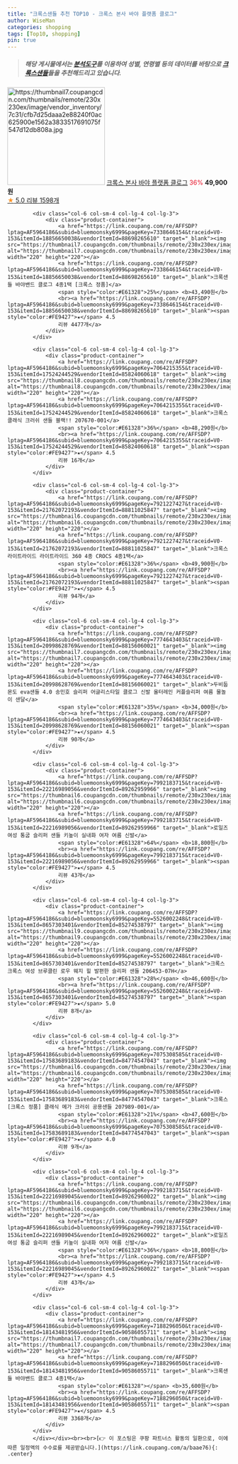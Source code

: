 ```yaml
---
title: "크록스샌들 추천 TOP10 - 크록스 본사 바야 플랫폼 클로그"
author: WiseMan
categories: shopping
tags: [Top10, shopping]
pin: true
---
```


> ##### 해당 게시물에서는 [**분석도구**](https://itemscout.io/)를 이용하여 **성별**, **연령별** 등의 데이터를 바탕으로 [**크록스샌들**](https://link.coupang.com/a/baae76)들을 추천해드리고 있습니다.
<div class="container"><div class="row">
            <div class="col-6 col-sm-4 col-lg-4 col-lg-3">
                <div class="product-container">
                    <a href="https://link.coupang.com/re/AFFSDP?lptag=AF5964186&subid=bluemoonsky6999&pageKey=7158411648&traceid=V0-153&itemId=18010799636&vendorItemId=85166400133" target="_blank"><img src="https://thumbnail7.coupangcdn.com/thumbnails/remote/230x230ex/image/vendor_inventory/7c31/cfb7d25daaa2e88240f0ac625900e1562a3833517691075f547d12db808a.jpg" alt="https://thumbnail7.coupangcdn.com/thumbnails/remote/230x230ex/image/vendor_inventory/7c31/cfb7d25daaa2e88240f0ac625900e1562a3833517691075f547d12db808a.jpg" width="220" height="220"></a>
                    <a href="https://link.coupang.com/re/AFFSDP?lptag=AF5964186&subid=bluemoonsky6999&pageKey=7158411648&traceid=V0-153&itemId=18010799636&vendorItemId=85166400133" target="_blank">크록스 본사 바야 플랫폼 클로그</a>
                    <span style="color:#E61328">36%</span> <b>49,900원</b>
                    <br><a href="https://link.coupang.com/re/AFFSDP?lptag=AF5964186&subid=bluemoonsky6999&pageKey=7158411648&traceid=V0-153&itemId=18010799636&vendorItemId=85166400133" target="_blank"><span style="color:#FE9427">★</span> 5.0
                    리뷰 1598개</a>
                </div>
            </div>
            
            <div class="col-6 col-sm-4 col-lg-4 col-lg-3">
                <div class="product-container">
                    <a href="https://link.coupang.com/re/AFFSDP?lptag=AF5964186&subid=bluemoonsky6999&pageKey=7338646154&traceid=V0-153&itemId=18856650038&vendorItemId=88698265610" target="_blank"><img src="https://thumbnail7.coupangcdn.com/thumbnails/remote/230x230ex/image/vendor_inventory/4f1a/15a20752a29789cd2df20aae1000dca69de041a6336c8e99e1b9d2ea82be.jpg" alt="https://thumbnail7.coupangcdn.com/thumbnails/remote/230x230ex/image/vendor_inventory/4f1a/15a20752a29789cd2df20aae1000dca69de041a6336c8e99e1b9d2ea82be.jpg" width="220" height="220"></a>
                    <a href="https://link.coupang.com/re/AFFSDP?lptag=AF5964186&subid=bluemoonsky6999&pageKey=7338646154&traceid=V0-153&itemId=18856650038&vendorItemId=88698265610" target="_blank">크록샌들 바야밴드 클로그 4종1택 [크록스 정품]</a>
                    <span style="color:#E61328">25%</span> <b>43,490원</b>
                    <br><a href="https://link.coupang.com/re/AFFSDP?lptag=AF5964186&subid=bluemoonsky6999&pageKey=7338646154&traceid=V0-153&itemId=18856650038&vendorItemId=88698265610" target="_blank"><span style="color:#FE9427">★</span> 4.5
                    리뷰 4477개</a>
                </div>
            </div>
            
            <div class="col-6 col-sm-4 col-lg-4 col-lg-3">
                <div class="product-container">
                    <a href="https://link.coupang.com/re/AFFSDP?lptag=AF5964186&subid=bluemoonsky6999&pageKey=7064215355&traceid=V0-153&itemId=17524244529&vendorItemId=85824060618" target="_blank"><img src="https://thumbnail8.coupangcdn.com/thumbnails/remote/230x230ex/image/vendor_inventory/54d9/0227f7b4b3fa13b144d6eaea4256dfc275a6d2fc7305f887be0dee3ca306.jpg" alt="https://thumbnail8.coupangcdn.com/thumbnails/remote/230x230ex/image/vendor_inventory/54d9/0227f7b4b3fa13b144d6eaea4256dfc275a6d2fc7305f887be0dee3ca306.jpg" width="220" height="220"></a>
                    <a href="https://link.coupang.com/re/AFFSDP?lptag=AF5964186&subid=bluemoonsky6999&pageKey=7064215355&traceid=V0-153&itemId=17524244529&vendorItemId=85824060618" target="_blank">크록스 클래식 크러쉬 샌들 블랙!! 207670-001</a>
                    <span style="color:#E61328">36%</span> <b>48,290원</b>
                    <br><a href="https://link.coupang.com/re/AFFSDP?lptag=AF5964186&subid=bluemoonsky6999&pageKey=7064215355&traceid=V0-153&itemId=17524244529&vendorItemId=85824060618" target="_blank"><span style="color:#FE9427">★</span> 4.5
                    리뷰 16개</a>
                </div>
            </div>
            
            <div class="col-6 col-sm-4 col-lg-4 col-lg-3">
                <div class="product-container">
                    <a href="https://link.coupang.com/re/AFFSDP?lptag=AF5964186&subid=bluemoonsky6999&pageKey=7921227427&traceid=V0-153&itemId=21762072193&vendorItemId=88811025847" target="_blank"><img src="https://thumbnail6.coupangcdn.com/thumbnails/remote/230x230ex/image/vendor_inventory/1447/6126a13edff0c3bddd23e4c64013176d725436dd8cf951d877b15d72fbca.jpg" alt="https://thumbnail6.coupangcdn.com/thumbnails/remote/230x230ex/image/vendor_inventory/1447/6126a13edff0c3bddd23e4c64013176d725436dd8cf951d877b15d72fbca.jpg" width="220" height="220"></a>
                    <a href="https://link.coupang.com/re/AFFSDP?lptag=AF5964186&subid=bluemoonsky6999&pageKey=7921227427&traceid=V0-153&itemId=21762072193&vendorItemId=88811025847" target="_blank">크록스 라이트라이드 라이트라이드 360 4종 CROCS 4종1택</a>
                    <span style="color:#E61328">36%</span> <b>49,900원</b>
                    <br><a href="https://link.coupang.com/re/AFFSDP?lptag=AF5964186&subid=bluemoonsky6999&pageKey=7921227427&traceid=V0-153&itemId=21762072193&vendorItemId=88811025847" target="_blank"><span style="color:#FE9427">★</span> 4.5
                    리뷰 94개</a>
                </div>
            </div>
            
            <div class="col-6 col-sm-4 col-lg-4 col-lg-3">
                <div class="product-container">
                    <a href="https://link.coupang.com/re/AFFSDP?lptag=AF5964186&subid=bluemoonsky6999&pageKey=7774643403&traceid=V0-153&itemId=20998628769&vendorItemId=88156060021" target="_blank"><img src="https://thumbnail7.coupangcdn.com/thumbnails/remote/230x230ex/image/vendor_inventory/d1d2/ffb65fe56efd55494fa41114e319edaca8fc770649bd547c9fcf74cf609f.png" alt="https://thumbnail7.coupangcdn.com/thumbnails/remote/230x230ex/image/vendor_inventory/d1d2/ffb65fe56efd55494fa41114e319edaca8fc770649bd547c9fcf74cf609f.png" width="220" height="220"></a>
                    <a href="https://link.coupang.com/re/AFFSDP?lptag=AF5964186&subid=bluemoonsky6999&pageKey=7774643403&traceid=V0-153&itemId=20998628769&vendorItemId=88156060021" target="_blank">두비둡 몬도 eva샌들 4.0 송민호 슬리퍼 어글리스타일 클로그 신발 올터레인 커플슬리퍼 여름 물놀이 샌달</a>
                    <span style="color:#E61328">35%</span> <b>34,000원</b>
                    <br><a href="https://link.coupang.com/re/AFFSDP?lptag=AF5964186&subid=bluemoonsky6999&pageKey=7774643403&traceid=V0-153&itemId=20998628769&vendorItemId=88156060021" target="_blank"><span style="color:#FE9427">★</span> 4.5
                    리뷰 90개</a>
                </div>
            </div>
            
            <div class="col-6 col-sm-4 col-lg-4 col-lg-3">
                <div class="product-container">
                    <a href="https://link.coupang.com/re/AFFSDP?lptag=AF5964186&subid=bluemoonsky6999&pageKey=7992183715&traceid=V0-153&itemId=22216989056&vendorItemId=89262959966" target="_blank"><img src="https://thumbnail6.coupangcdn.com/thumbnails/remote/230x230ex/image/vendor_inventory/2c6f/83ecfcbee214a00ac0843edc96f6f1d425a2f3b64835fe245e7134a2e7d9.jpg" alt="https://thumbnail6.coupangcdn.com/thumbnails/remote/230x230ex/image/vendor_inventory/2c6f/83ecfcbee214a00ac0843edc96f6f1d425a2f3b64835fe245e7134a2e7d9.jpg" width="220" height="220"></a>
                    <a href="https://link.coupang.com/re/AFFSDP?lptag=AF5964186&subid=bluemoonsky6999&pageKey=7992183715&traceid=V0-153&itemId=22216989056&vendorItemId=89262959966" target="_blank">로일즈 여성 통굽 슬리퍼 샌들 키높이 실내화 여자 여름 신발</a>
                    <span style="color:#E61328">64%</span> <b>18,800원</b>
                    <br><a href="https://link.coupang.com/re/AFFSDP?lptag=AF5964186&subid=bluemoonsky6999&pageKey=7992183715&traceid=V0-153&itemId=22216989056&vendorItemId=89262959966" target="_blank"><span style="color:#FE9427">★</span> 4.5
                    리뷰 43개</a>
                </div>
            </div>
            
            <div class="col-6 col-sm-4 col-lg-4 col-lg-3">
                <div class="product-container">
                    <a href="https://link.coupang.com/re/AFFSDP?lptag=AF5964186&subid=bluemoonsky6999&pageKey=5526002248&traceid=V0-153&itemId=8657303401&vendorItemId=85274538797" target="_blank"><img src="https://thumbnail9.coupangcdn.com/thumbnails/remote/230x230ex/image/vendor_inventory/08e4/0ec62584a9cbaec9d0e788410ec6c1ea8c856214426a342d4f0149f4014e.jpg" alt="https://thumbnail9.coupangcdn.com/thumbnails/remote/230x230ex/image/vendor_inventory/08e4/0ec62584a9cbaec9d0e788410ec6c1ea8c856214426a342d4f0149f4014e.jpg" width="220" height="220"></a>
                    <a href="https://link.coupang.com/re/AFFSDP?lptag=AF5964186&subid=bluemoonsky6999&pageKey=5526002248&traceid=V0-153&itemId=8657303401&vendorItemId=85274538797" target="_blank">크록스 크록스 여성 브루클린 로우 웨지 힐 발편한 슬리퍼 샌들 206453-07H</a>
                    <span style="color:#E61328">28%</span> <b>46,600원</b>
                    <br><a href="https://link.coupang.com/re/AFFSDP?lptag=AF5964186&subid=bluemoonsky6999&pageKey=5526002248&traceid=V0-153&itemId=8657303401&vendorItemId=85274538797" target="_blank"><span style="color:#FE9427">★</span> 5.0
                    리뷰 8개</a>
                </div>
            </div>
            
            <div class="col-6 col-sm-4 col-lg-4 col-lg-3">
                <div class="product-container">
                    <a href="https://link.coupang.com/re/AFFSDP?lptag=AF5964186&subid=bluemoonsky6999&pageKey=7075308585&traceid=V0-153&itemId=17583689183&vendorItemId=84774547043" target="_blank"><img src="https://thumbnail6.coupangcdn.com/thumbnails/remote/230x230ex/image/vendor_inventory/4f7c/4781ee62e1b505286a314aa8b240b873dbea1d9ccb1dc699facb3801c291.jpg" alt="https://thumbnail6.coupangcdn.com/thumbnails/remote/230x230ex/image/vendor_inventory/4f7c/4781ee62e1b505286a314aa8b240b873dbea1d9ccb1dc699facb3801c291.jpg" width="220" height="220"></a>
                    <a href="https://link.coupang.com/re/AFFSDP?lptag=AF5964186&subid=bluemoonsky6999&pageKey=7075308585&traceid=V0-153&itemId=17583689183&vendorItemId=84774547043" target="_blank">크록스 [크록스 정품] 클래식 메가 크러쉬 공용샌들 207989-001</a>
                    <span style="color:#E61328">21%</span> <b>47,600원</b>
                    <br><a href="https://link.coupang.com/re/AFFSDP?lptag=AF5964186&subid=bluemoonsky6999&pageKey=7075308585&traceid=V0-153&itemId=17583689183&vendorItemId=84774547043" target="_blank"><span style="color:#FE9427">★</span> 4.0
                    리뷰 9개</a>
                </div>
            </div>
            
            <div class="col-6 col-sm-4 col-lg-4 col-lg-3">
                <div class="product-container">
                    <a href="https://link.coupang.com/re/AFFSDP?lptag=AF5964186&subid=bluemoonsky6999&pageKey=7992183715&traceid=V0-153&itemId=22216989045&vendorItemId=89262960022" target="_blank"><img src="https://thumbnail6.coupangcdn.com/thumbnails/remote/230x230ex/image/vendor_inventory/f6ba/931bc79c300c6112c662f193f4e19c4f5094caa84043865f5fed591647a4.jpg" alt="https://thumbnail6.coupangcdn.com/thumbnails/remote/230x230ex/image/vendor_inventory/f6ba/931bc79c300c6112c662f193f4e19c4f5094caa84043865f5fed591647a4.jpg" width="220" height="220"></a>
                    <a href="https://link.coupang.com/re/AFFSDP?lptag=AF5964186&subid=bluemoonsky6999&pageKey=7992183715&traceid=V0-153&itemId=22216989045&vendorItemId=89262960022" target="_blank">로일즈 여성 통굽 슬리퍼 샌들 키높이 실내화 여자 여름 신발</a>
                    <span style="color:#E61328">36%</span> <b>18,800원</b>
                    <br><a href="https://link.coupang.com/re/AFFSDP?lptag=AF5964186&subid=bluemoonsky6999&pageKey=7992183715&traceid=V0-153&itemId=22216989045&vendorItemId=89262960022" target="_blank"><span style="color:#FE9427">★</span> 4.5
                    리뷰 43개</a>
                </div>
            </div>
            
            <div class="col-6 col-sm-4 col-lg-4 col-lg-3">
                <div class="product-container">
                    <a href="https://link.coupang.com/re/AFFSDP?lptag=AF5964186&subid=bluemoonsky6999&pageKey=7188296050&traceid=V0-153&itemId=18143481956&vendorItemId=90586055711" target="_blank"><img src="https://thumbnail7.coupangcdn.com/thumbnails/remote/230x230ex/image/vendor_inventory/c5cd/9e1d5a214e8a86075430cc505e6952f210916cf3069ac4b629c03535bed0.jpg" alt="https://thumbnail7.coupangcdn.com/thumbnails/remote/230x230ex/image/vendor_inventory/c5cd/9e1d5a214e8a86075430cc505e6952f210916cf3069ac4b629c03535bed0.jpg" width="220" height="220"></a>
                    <a href="https://link.coupang.com/re/AFFSDP?lptag=AF5964186&subid=bluemoonsky6999&pageKey=7188296050&traceid=V0-153&itemId=18143481956&vendorItemId=90586055711" target="_blank">크록샌들 바야밴드 클로그 4종1택</a>
                    <span style="color:#E61328"></span> <b>35,600원</b>
                    <br><a href="https://link.coupang.com/re/AFFSDP?lptag=AF5964186&subid=bluemoonsky6999&pageKey=7188296050&traceid=V0-153&itemId=18143481956&vendorItemId=90586055711" target="_blank"><span style="color:#FE9427">★</span> 4.5
                    리뷰 3368개</a>
                </div>
            </div>
            </div></div><br><br>[👉 이 포스팅은 쿠팡 파트너스 활동의 일환으로, 이에 따른 일정액의 수수료를 제공받습니다.](https://link.coupang.com/a/baae76){: .center}